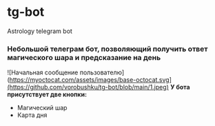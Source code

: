 # tg-bot
Astrology telegram bot
### Небольшой телеграм бот, позволяющий получить ответ магического шара и предсказание на день
![Начальная сообщение пользователю](https://myoctocat.com/assets/images/base-octocat.svg](https://github.com/vorobushku/tg-bot/blob/main/1.jpeg)
**У бота присутствует две кнопки:**
- Магический шар
- Карта дня

